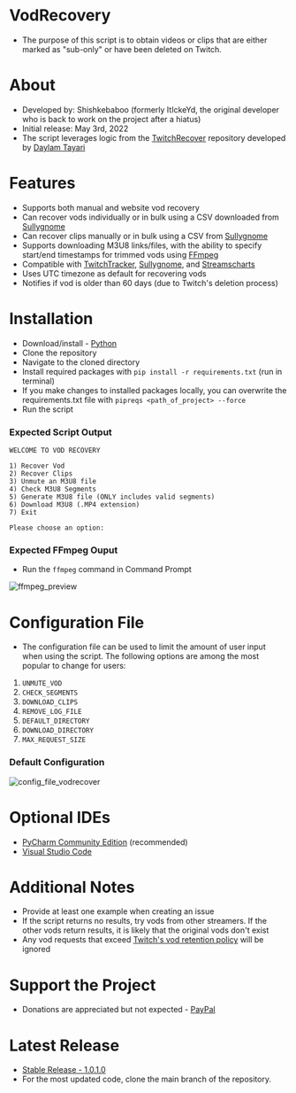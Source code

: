 # VodRecovery
* The purpose of this script is to obtain videos or clips that are either marked as "sub-only" or have been deleted on Twitch. 

# About
* Developed by: Shishkebaboo (formerly ItIckeYd, the original developer who is back to work on the project after a hiatus)
* Initial release: May 3rd, 2022
* The script leverages logic from the [TwitchRecover](https://github.com/TwitchRecover/TwitchRecover) repository developed by [Daylam Tayari](https://github.com/daylamtayari)

# Features
* Supports both manual and website vod recovery
* Can recover vods individually or in bulk using a CSV downloaded from [Sullygnome](https://sullygnome.com/)
* Can recover clips manually or in bulk using a CSV from [Sullygnome](https://sullygnome.com/)
* Supports downloading M3U8 links/files, with the ability to specify start/end timestamps for trimmed vods using [FFmpeg](https://ffmpeg.org/download.html)
* Compatible with [TwitchTracker](https://twitchtracker.com/), [Sullygnome](https://sullygnome.com/), and [Streamscharts](https://streamscharts.com/)
* Uses UTC timezone as default for recovering vods
* Notifies if vod is older than 60 days (due to Twitch's deletion process)

# Installation
* Download/install - [Python](https://www.python.org/downloads/)
* Clone the repository
* Navigate to the cloned directory
* Install required packages with `pip install -r requirements.txt` (run in terminal)
* If you make changes to installed packages locally, you can overwrite the requirements.txt file with `pipreqs <path_of_project> --force`
* Run the script

### Expected Script Output

```
WELCOME TO VOD RECOVERY

1) Recover Vod
2) Recover Clips
3) Unmute an M3U8 file
4) Check M3U8 Segments
5) Generate M3U8 file (ONLY includes valid segments)
6) Download M3U8 (.MP4 extension)
7) Exit

Please choose an option:
```

### Expected FFmpeg Ouput
* Run the `ffmpeg` command in Command Prompt

![ffmpeg_preview](https://user-images.githubusercontent.com/118132878/216841020-617b9807-3a4c-4f03-856e-854d91306880.png)

# Configuration File
* The configuration file can be used to limit the amount of user input when using the script. The following options are among the most popular to change for users:
 1. ```UNMUTE_VOD```
 2. ```CHECK_SEGMENTS```
 3. ```DOWNLOAD_CLIPS```
 4. ```REMOVE_LOG_FILE```
 5. ```DEFAULT_DIRECTORY```
 6. ```DOWNLOAD_DIRECTORY```
 7. ```MAX_REQUEST_SIZE```

### Default Configuration
![config_file_vodrecover](https://user-images.githubusercontent.com/118132878/220527660-54a2f47c-20cf-4c2d-b4d1-7c9866835ad4.png)


# Optional IDEs
* [PyCharm Community Edition](https://www.jetbrains.com/pycharm/download/) (recommended)
* [Visual Studio Code](https://code.visualstudio.com/download)

# Additional Notes
* Provide at least one example when creating an issue
* If the script returns no results, try vods from other streamers. If the other vods return results, it is likely that the original vods don't exist
* Any vod requests that exceed [Twitch's vod retention policy](https://help.twitch.tv/s/article/video-on-demand) will be ignored

# Support the Project
* Donations are appreciated but not expected - [PayPal](https://paypal.me/VodRecovery)

# Latest Release
* [Stable Release - 1.0.1.0](https://github.com/Shishkebaboo/VodRecovery/releases/tag/vodrecovery-1.0.1.0)
* For the most updated code, clone the main branch of the repository.

